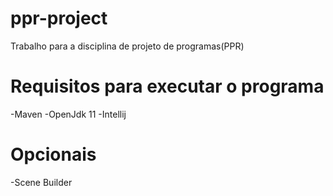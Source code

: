 # ppr-project
Trabalho para a disciplina de projeto de programas(PPR)


# Requisitos para executar o programa
-Maven
-OpenJdk 11
-Intellij

# Opcionais
-Scene Builder
